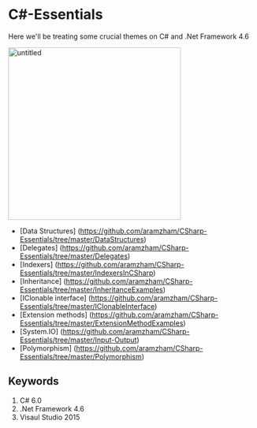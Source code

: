 # C\#-Essentials
Here we'll be treating some crucial themes on C# and .Net Framework 4.6

<img width="350" alt="untitled" src="https://cloud.githubusercontent.com/assets/25085025/22407334/fd8cf272-e67d-11e6-935d-b0195fe21ac7.png">

* [Data Structures] (https://github.com/aramzham/CSharp-Essentials/tree/master/DataStructures)
* [Delegates] (https://github.com/aramzham/CSharp-Essentials/tree/master/Delegates)
* [Indexers] (https://github.com/aramzham/CSharp-Essentials/tree/master/IndexersInCSharp)
* [Inheritance] (https://github.com/aramzham/CSharp-Essentials/tree/master/InheritanceExamples)
* [IClonable interface] (https://github.com/aramzham/CSharp-Essentials/tree/master/IClonableInterface)
* [Extension methods] (https://github.com/aramzham/CSharp-Essentials/tree/master/ExtensionMethodExamples)
* [System.IO] (https://github.com/aramzham/CSharp-Essentials/tree/master/Input-Output)
* [Polymorphism] (https://github.com/aramzham/CSharp-Essentials/tree/master/Polymorphism)


## Keywords
1. C# 6.0
2. .Net Framework 4.6
3. Visaul Studio 2015
